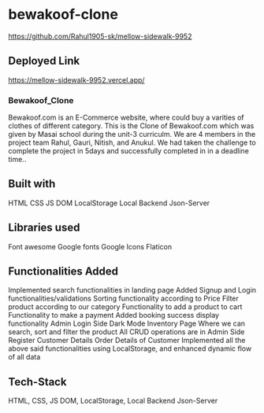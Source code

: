 # bewakoof-clone

https://github.com/Rahul1905-sk/mellow-sidewalk-9952

## Deployed Link
https://mellow-sidewalk-9952.vercel.app/


### Bewakoof_Clone

Bewakoof.com is an E-Commerce website, where  could buy a varities of clothes of different category. This is the Clone of Bewakoof.com which was given by Masai school during the unit-3 curriculm. We are 4 members in the project team Rahul, Gauri, Nitish, and Anukul. We had taken the challenge to complete the project in 5days and successfully completed in in a deadline time..

## Built with
HTML
CSS
JS DOM
LocalStorage
Local Backend Json-Server

## Libraries used
Font awesome
Google fonts
Google Icons
Flaticon

## Functionalities Added
Implemented search functionalities in landing page
Added Signup and Login functionalities/validations
Sorting functionality according to Price
Filter product according to our category
Functionality to add a product to cart
Functionality to make a payment
Added booking success display functionality
Admin Login Side
Dark Mode
Inventory Page Where we can search, sort and filter the product 
All CRUD operations are in Admin Side
Register Customer Details
Order Details of Customer
Implemented all the above said functionalities using LocalStorage, and enhanced dynamic flow of all data

## Tech-Stack
HTML,
CSS,
JS DOM,
LocalStorage,
Local Backend Json-Server



